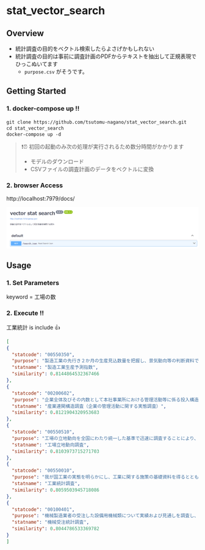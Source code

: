 # stat_vector_search

## Overview
- 統計調査の目的をベクトル検索したらよさげかもしれない
- 統計調査の目的は事前に調査計画のPDFからテキストを抽出して正規表現でひっこぬいてます
  - `purpose.csv` がそうです。

## Getting Started
### 1. docker-compose up !!
``` shell
git clone https://github.com/tsutomu-nagano/stat_vector_search.git
cd stat_vector_search
docker-compose up -d
```

>❗⏰ 初回の起動のみ次の処理が実行されるため数分時間がかかります   
> - モデルのダウンロード
> - CSVファイルの調査計画のデータをベクトルに変換


### 2. browser Access
http://localhost:7979/docs/

![Alt text](assets/image.png)

## Usage
### 1. Set Parameters  
 keyword = 工場の数

### 2. Execute !!
  工業統計 is include 👍
  ``` json
[
  {
    "statcode": "00550350",
    "purpose": "製造工業の先行き２か月の生産見込数量を把握し、景気動向等の判断資料である製造工業生産予測指数を作成するための基礎資料を得ることを目的とする。",
    "statname": "製造工業生産予測指数",
    "similarity": 0.8144864532367466
  },
  {
    "statcode": "00200602",
    "purpose": "企業全体及びその内数として本社事業所における管理活動等に係る投入構造を把握し、産業連関表の部門別の投入額推計等の基礎資料を得ることを目的とする。",
    "statname": "産業連関構造調査（企業の管理活動に関する実態調査）",
    "similarity": 0.8121904320953683
  },
  {
    "statcode": "00550510",
    "purpose": "工場の立地動向を全国にわたり統一した基準で迅速に調査することにより、工場立地の実態を把握し、工場立地の適正化及び土地利用の合理化に役立てるための基礎資料を得ることを目的とする。",
    "statname": "工場立地動向調査",
    "similarity": 0.8103973715271703
  },
  {
    "statcode": "00550010",
    "purpose": "我が国工業の実態を明らかにし、工業に関する施策の基礎資料を得るとともに、経済センサス-活動調査の中間年における経済構造統計を作成することを目的とする。",
    "statname": "工業統計調査",
    "similarity": 0.8059503945718086
  },
  {
    "statcode": "00100401",
    "purpose": "機械製造業者の受注した設備用機械類について実績および見通しを調査し、設備投資状況の先行きを予測し、景気動向を把握するための基礎資料とする。",
    "statname": "機械受注統計調査",
    "similarity": 0.8044786533369782
  }
]
  ```
